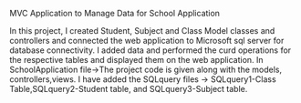 MVC Application to Manage Data for School Application

In this project, I created Student, Subject and Class Model classes and controllers and connected the web application to Microsoft sql server for database connectivity. I added data and performed the curd operations for the respective tables and displayed them on the web application. 
In SchoolApplication file->The project code is given along with the models, controllers,views.
I have added the SQLquery files ->  SQLquery1-Class Table,SQLquery2-Student table, and SQLquery3-Subject table.
